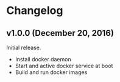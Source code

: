 # Changelog

## v1.0.0 (December 20, 2016)

Initial release.

* Install docker daemon
* Start and active docker service at boot
* Build and run docker images
